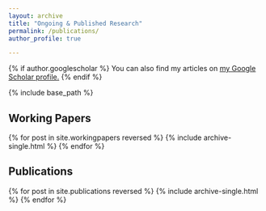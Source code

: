 ```yaml
---
layout: archive
title: "Ongoing & Published Research"
permalink: /publications/
author_profile: true

---
```


{% if author.googlescholar %}
  You can also find my articles on <u><a href="{{author.googlescholar}}">my Google Scholar profile</a>.</u>
{% endif %}

{% include base_path %}

## Working Papers

{% for post in site.workingpapers reversed %} 
{% include archive-single.html %}
{% endfor %}

## Publications

{% for post in site.publications reversed %}
  {% include archive-single.html %}
{% endfor %}
